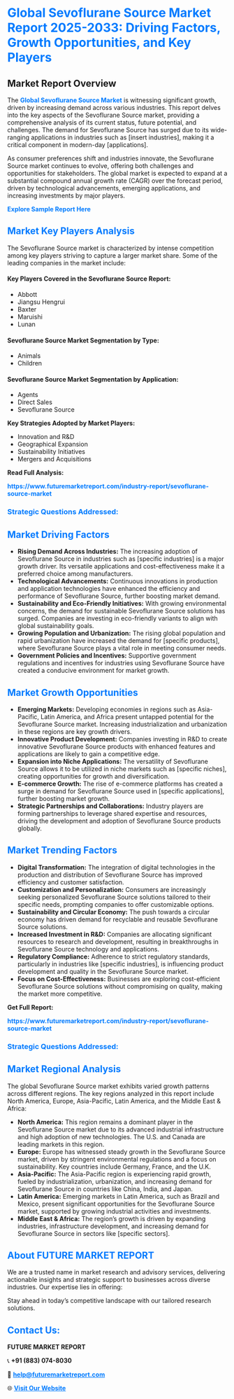 <h1 style="color: #007BFF;">Global Sevoflurane Source Market Report 2025-2033: Driving Factors, Growth Opportunities, and Key Players</h1>

<section id="overview">
<h2>Market Report Overview</h2>
<p>The <a href="https://www.futuremarketreport.com/industry-report/sevoflurane-source-market" style="color: #007BFF; text-decoration: none;"><strong>Global Sevoflurane Source Market</strong></a> is witnessing significant growth, driven by increasing demand across various industries. This report delves into the key aspects of the Sevoflurane Source market, providing a comprehensive analysis of its current status, future potential, and challenges. The demand for Sevoflurane Source has surged due to its wide-ranging applications in industries such as [insert industries], making it a critical component in modern-day [applications].</p>
<p>As consumer preferences shift and industries innovate, the Sevoflurane Source market continues to evolve, offering both challenges and opportunities for stakeholders. The global market is expected to expand at a substantial compound annual growth rate (CAGR) over the forecast period, driven by technological advancements, emerging applications, and increasing investments by major players.</p>
</section>

<section id="overview">
<p><a href="https://www.futuremarketreport.com/request-sample/reportId=121972" style="color: #007BFF; text-decoration: none;"><strong>Explore Sample Report Here</strong></a></p>
</section>

<section id="key-players">
<h2 style="color: #007BFF;">Market Key Players Analysis</h2>
<p>The Sevoflurane Source market is characterized by intense competition among key players striving to capture a larger market share. Some of the leading companies in the market include:</p>
<h4>Key Players Covered in the Sevoflurane Source Report:</h4>
<ul><li>Abbott</li><li>Jiangsu Hengrui</li><li>Baxter</li><li>Maruishi</li><li>Lunan</li></ul>
<h4>Sevoflurane Source Market Segmentation by Type:</h4>
<ul><li>Animals</li><li>Children</li></ul>

<h4>Sevoflurane Source Market Segmentation by Application:</h4>
<ul><li>Agents</li><li>Direct Sales</li><li>Sevoflurane Source</li></ul>
<p><strong>Key Strategies Adopted by Market Players:</strong></p>
<ul>
<li>Innovation and R&D</li>
<li>Geographical Expansion</li>
<li>Sustainability Initiatives</li>
<li>Mergers and Acquisitions</li>
</ul>
</section>

<section>
<p><strong>Read Full Analysis: </strong></p><a href="https://www.futuremarketreport.com/industry-report/sevoflurane-source-market" style="color: #007BFF; text-decoration: none;"><strong>https://www.futuremarketreport.com/industry-report/sevoflurane-source-market</strong></a>
<h3 style="color: #007BFF;">Strategic Questions Addressed:</h3>
</section>

<section id="driving-factors">
<h2 style="color: #007BFF;">Market Driving Factors</h2>
<ul>
<li><strong>Rising Demand Across Industries:</strong> The increasing adoption of Sevoflurane Source in industries such as [specific industries] is a major growth driver. Its versatile applications and cost-effectiveness make it a preferred choice among manufacturers.</li>
<li><strong>Technological Advancements:</strong> Continuous innovations in production and application technologies have enhanced the efficiency and performance of Sevoflurane Source, further boosting market demand.</li>
<li><strong>Sustainability and Eco-Friendly Initiatives:</strong> With growing environmental concerns, the demand for sustainable Sevoflurane Source solutions has surged. Companies are investing in eco-friendly variants to align with global sustainability goals.</li>
<li><strong>Growing Population and Urbanization:</strong> The rising global population and rapid urbanization have increased the demand for [specific products], where Sevoflurane Source plays a vital role in meeting consumer needs.</li>
<li><strong>Government Policies and Incentives:</strong> Supportive government regulations and incentives for industries using Sevoflurane Source have created a conducive environment for market growth.</li>
</ul>
</section>

<section id="growth-opportunities">
<h2 style="color: #007BFF;">Market Growth Opportunities</h2>
<ul>
<li><strong>Emerging Markets:</strong> Developing economies in regions such as Asia-Pacific, Latin America, and Africa present untapped potential for the Sevoflurane Source market. Increasing industrialization and urbanization in these regions are key growth drivers.</li>
<li><strong>Innovative Product Development:</strong> Companies investing in R&D to create innovative Sevoflurane Source products with enhanced features and applications are likely to gain a competitive edge.</li>
<li><strong>Expansion into Niche Applications:</strong> The versatility of Sevoflurane Source allows it to be utilized in niche markets such as [specific niches], creating opportunities for growth and diversification.</li>
<li><strong>E-commerce Growth:</strong> The rise of e-commerce platforms has created a surge in demand for Sevoflurane Source used in [specific applications], further boosting market growth.</li>
<li><strong>Strategic Partnerships and Collaborations:</strong> Industry players are forming partnerships to leverage shared expertise and resources, driving the development and adoption of Sevoflurane Source products globally.</li>
</ul>
</section>

<section id="trending-factors">
<h2 style="color: #007BFF;">Market Trending Factors</h2>
<ul>
<li><strong>Digital Transformation:</strong> The integration of digital technologies in the production and distribution of Sevoflurane Source has improved efficiency and customer satisfaction.</li>
<li><strong>Customization and Personalization:</strong> Consumers are increasingly seeking personalized Sevoflurane Source solutions tailored to their specific needs, prompting companies to offer customizable options.</li>
<li><strong>Sustainability and Circular Economy:</strong> The push towards a circular economy has driven demand for recyclable and reusable Sevoflurane Source solutions.</li>
<li><strong>Increased Investment in R&D:</strong> Companies are allocating significant resources to research and development, resulting in breakthroughs in Sevoflurane Source technology and applications.</li>
<li><strong>Regulatory Compliance:</strong> Adherence to strict regulatory standards, particularly in industries like [specific industries], is influencing product development and quality in the Sevoflurane Source market.</li>
<li><strong>Focus on Cost-Effectiveness:</strong> Businesses are exploring cost-efficient Sevoflurane Source solutions without compromising on quality, making the market more competitive.</li>
</ul>
</section>

<section>
<p><strong>Get Full Report: </strong></p><a href="https://www.futuremarketreport.com/industry-report/sevoflurane-source-market" style="color: #007BFF; text-decoration: none;"><strong>https://www.futuremarketreport.com/industry-report/sevoflurane-source-market</strong></a>
<h3 style="color: #007BFF;">Strategic Questions Addressed:</h3>
</section>


<section id="regional-analysis">
<h2 style="color: #007BFF;">Market Regional Analysis</h2>
<p>The global Sevoflurane Source market exhibits varied growth patterns across different regions. The key regions analyzed in this report include North America, Europe, Asia-Pacific, Latin America, and the Middle East & Africa:</p>
<ul>
<li><strong>North America:</strong> This region remains a dominant player in the Sevoflurane Source market due to its advanced industrial infrastructure and high adoption of new technologies. The U.S. and Canada are leading markets in this region.</li>
<li><strong>Europe:</strong> Europe has witnessed steady growth in the Sevoflurane Source market, driven by stringent environmental regulations and a focus on sustainability. Key countries include Germany, France, and the U.K.</li>
<li><strong>Asia-Pacific:</strong> The Asia-Pacific region is experiencing rapid growth, fueled by industrialization, urbanization, and increasing demand for Sevoflurane Source in countries like China, India, and Japan.</li>
<li><strong>Latin America:</strong> Emerging markets in Latin America, such as Brazil and Mexico, present significant opportunities for the Sevoflurane Source market, supported by growing industrial activities and investments.</li>
<li><strong>Middle East & Africa:</strong> The region’s growth is driven by expanding industries, infrastructure development, and increasing demand for Sevoflurane Source in sectors like [specific sectors].</li>
</ul>
</section>

<footer>
<h2 style="color: #007BFF;">About FUTURE MARKET REPORT</h2>
<p>We are a trusted name in market research and advisory services, delivering actionable insights and strategic support to businesses across diverse industries. Our expertise lies in offering:</p>

<p>Stay ahead in today’s competitive landscape with our tailored research solutions.</p>

<h2 style="color: #007BFF;">Contact Us:</h2>
<p><strong>FUTURE MARKET REPORT</strong></p>
<p>📞 <strong>+91 (883) 074-8030</strong></p>
<p>📧 <strong><a href="mailto:help@futuremarketreport.com" style="color: #007BFF;">help@futuremarketreport.com</a></strong></p>
<p>🌐 <strong><a href="https://www.futuremarketreport.com/" style="color: #007BFF;">Visit Our Website</a></strong></p>
</footer>